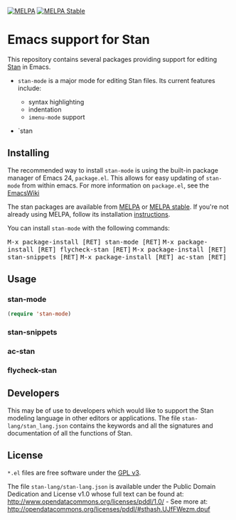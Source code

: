 [![MELPA](http://melpa.org/packages/stan-mode-badge.svg)](http://melpa.org/#/stan-mode)
[![MELPA Stable](http://stable.melpa.org/packages/stan-mode-badge.svg)](http://stable.melpa.org/#/stan-mode)

# Emacs support for Stan

This repository contains several packages providing support for editing [Stan](https://code.google.com/p/stan/) in Emacs.

- `stan-mode` is a major mode for editing Stan files.
  Its current features include:

  - syntax highlighting
  - indentation
  - `imenu-mode` support

- `stan

## Installing

The recommended way to install `stan-mode` is using the built-in package manager of Emacs 24, `package.el`.
This allows for easy updating of `stan-mode` from within emacs.
For more information on `package.el`, see the [EmacsWiki](http://emacswiki.org/emacs/ELPA)

The stan packages are available from [MELPA](http://melpa.org) or [MELPA stable](http://stable.melpa.org).
If you're not already using MELPA, follow its installation [instructions](http://melpa.org/#/getting-started).

You can install `stan-mode` with the following commands:

<kbd>M-x package-install [RET] stan-mode [RET]</kbd>
<kbd>M-x package-install [RET] flycheck-stan [RET]</kbd>
<kbd>M-x package-install [RET] stan-snippets [RET]</kbd>
<kbd>M-x package-install [RET] ac-stan [RET]</kbd>

## Usage

### stan-mode

```el
(require 'stan-mode)
```

### stan-snippets

### ac-stan

### flycheck-stan

## Developers

This may be of use to developers which would like to support the Stan modeling language in other editors or applications.
The file `stan-lang/stan_lang.json` contains the keywords and all the signatures and documentation of all the functions of Stan.

## License

`*.el` files are free software under the [GPL v3](http://www.gnu.org/licenses/gpl-3.0.html).

The file `stan-lang/stan-lang.json` is available under the Public Domain Dedication and License v1.0 whose full text can be found at: http://www.opendatacommons.org/licenses/pddl/1.0/ - See more at: http://opendatacommons.org/licenses/pddl/#sthash.UJfFWezm.dpuf

<!--  LocalWords:  stan imenu yasnippet flymake MELPA kbd RET init '
 -->
<!--  LocalWords:  mapc EmacsWiki cd 'load 'stan 'flymake Aquamacs 
 -->
<!--  LocalWords:  GPL stanc ' 'load 'stan autocomplete setq 'flymake
 -->
<!--  LocalWords:  lang json el emacs
 -->
